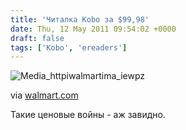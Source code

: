 ```yaml
---
title: 'Читалка Kobo за $99,98'
date: Thu, 12 May 2011 09:54:02 +0000
draft: false
tags: ['Kobo', 'ereaders']
---
```


![Media_httpiwalmartima_iewpz](http://posterous.com/getfile/files.posterous.com/v-x/itiBffBAirDxIzeuwpAjtfHIksBsFJfikhJpgCkvBudtjBJDgxjEtJqtFIoy/media_httpiwalmartima_Iewpz.jpg.scaled500.jpg)

via [walmart.com](http://www.walmart.com/ip/Kobo-eReader-Black/15266007)

Такие ценовые войны - аж завидно.